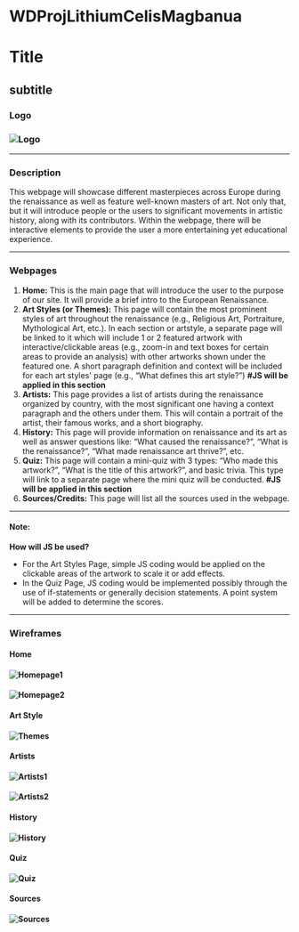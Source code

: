 # WDProjLithiumCelisMagbanua
# Title
## subtitle
### Logo
### ![Logo](./asset/logo-project.png " logo")
*****
### Description
This webpage will showcase different masterpieces across Europe during the renaissance as well as feature well-known masters of art. Not only that, but it will introduce people or the users to significant movements in artistic history, along with its contributors. Within the webpage, there will be interactive elements to provide the user a more entertaining yet educational experience.
*****
### Webpages
1. **Home:** This is the main page that will introduce the user to the purpose of our site. It will provide a brief intro to the European Renaissance.
2. **Art Styles (or Themes):** This page will contain the most prominent styles of art throughout the renaissance (e.g., Religious Art, Portraiture, Mythological Art, etc.). In each section or artstyle, a separate page will be linked to it which will include 1 or 2 featured artwork with interactive/clickable areas (e.g., zoom-in and text boxes for certain areas to provide an analysis) with other artworks shown under the featured one. A short paragraph definition and context will be included for each art styles' page (e.g., “What defines this art style?”) **#JS will be applied in this section**
3. **Artists:** This page provides a list of artists during the renaissance organized by country, with the most significant one having a context paragraph and the others under them. This will contain a portrait of the artist, their famous works, and a short biography.
4. **History:** This page will provide information on renaissance and its art as well as answer questions like: “What caused the renaissance?”, “What is the renaissance?”, “What made renaissance art thrive?”, etc.
5. **Quiz:** This page will contain a mini-quiz with 3 types: “Who made this artwork?”, “What is the title of this artwork?”, and basic trivia. This type will link to a separate page where the mini quiz will be conducted. **#JS will be applied in this section**
6. **Sources/Credits:** This page will list all the sources used in the webpage.
*****
#### Note:
**How will JS be used?**
* For the Art Styles Page, simple JS coding would be applied on the clickable areas of the artwork to scale it or add effects.
* In the Quiz Page, JS coding would be implemented possibly through the use of if-statements or  generally decision statements. A point system will be added to determine the scores.
*****

### Wireframes
#### Home
#### ![Homepage1](./asset/homepage.png "homepage1")
#### ![Homepage2](./asset/homepage-no-menu.png "homepage2")

#### Art Style
#### ![Themes](./asset/themes.png "themes")

#### Artists
#### ![Artists1](./asset/artists.png "artists1")
#### ![Artists2](./asset/artist-prev-next.png "artists2")

####  History
#### ![History](./asset/history.png "history")

#### Quiz
#### ![Quiz](./asset/mini-quiz.png "mini quiz")

#### Sources
#### ![Sources](./asset/sources.png "sources")
